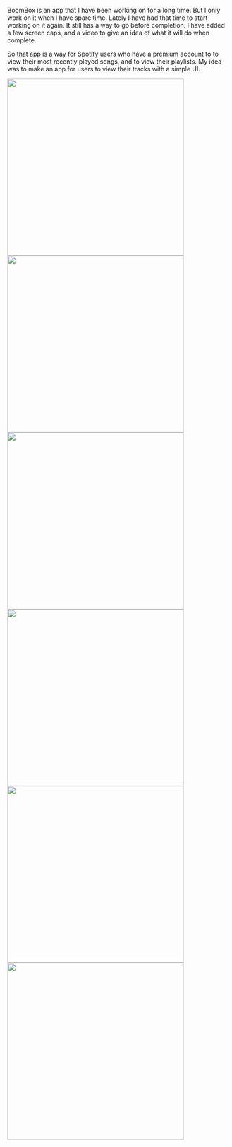 BoomBox is an app that I have been working on for a long time. But I only work on it when I have spare time. Lately I have had that time to start working on it again. It still has a way to go before completion. I have added a few screen caps, and a video to give an idea of what it will do when complete.

So that app is a way for Spotify users who have a premium account to to view their most recently played songs, and to view their playlists. My idea was to make an app for users to view their tracks with a simple UI. 

<img src="https://github.com/user-attachments/assets/6cd8e05b-b5f7-4b55-a0d4-0073f1b80b92" width="400">

<img src="https://github.com/user-attachments/assets/5997bf13-976c-4b82-aba7-a6b1089f27db" width="400">

<img src="https://github.com/user-attachments/assets/c25f7d38-48af-4cb5-822e-1efadb695597" width="400">

<img src="https://github.com/user-attachments/assets/64186a99-242c-4ba7-a179-e921027cfd28" width="400">

<img src="https://github.com/user-attachments/assets/c5197227-a2e9-4189-8d0d-07e826608ff2" width="400">

<img src="https://github.com/user-attachments/assets/0852fa7a-90b7-4983-8067-e31bb1854525" width="400">

